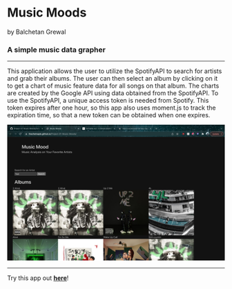 # Music Moods
by Balchetan Grewal
### A simple music data grapher

---

This application allows the user to utilize the SpotifyAPI to search for artists and grab their albums. The user can then select an album by clicking on it to get a chart of music feature data for all songs on that album. The charts are created by the Google API using data obtained from the SpotifyAPI. To use the SpotifyAPI, a unique access token is needed from Spotify. This token expires after one hour, so this app also uses moment.js to track the expiration time, so that a new token can be obtained when one expires. 

![alt text](https://github.com/TheChetnapls/Project-01-Music-Moods/blob/main/screenshots/Screen%20Shot%202022-03-15%20at%2010.56.09%20PM%20(2).png?raw=true)

---

Try this app out **[here](https://thechetnapls.github.io/Project-01-Music-Moods/)**!

